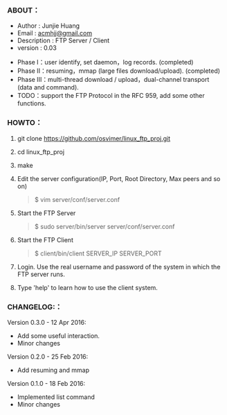 ### ABOUT：

* Author         : Junjie Huang
* Email          : acmhjj@gmail.com
* Description    : FTP Server / Client
* version        : 0.03
- Phase I：user identify, set daemon，log records. (completed)
- Phase II：resuming，mmap (large files download/upload). (completed)
- Phase III：multi-thread download / upload，dual-channel transport (data and command).
- TODO：support the FTP Protocol in the RFC 959, add some other functions.

### HOWTO：

1. git clone https://github.com/osvimer/linux_ftp_proj.git

2. cd linux_ftp_proj

3. make

4. Edit the server configuration(IP, Port, Root Directory, Max peers and so on)
    > $ vim server/conf/server.conf

5. Start the FTP Server
    > $ sudo server/bin/server server/conf/server.conf

6. Start the FTP Client
    > $ client/bin/client SERVER_IP SERVER_PORT

7. Login. Use the real username and password of the system in which the FTP server runs.

8. Type 'help' to learn how to use the client system.

### CHANGELOG:：

Version 0.3.0 - 12 Apr 2016:
- Add some useful interaction.
- Minor changes

Version 0.2.0 - 25 Feb 2016:
- Add resuming and mmap

Version 0.1.0 - 18 Feb 2016:
- Implemented list command
- Minor changes
